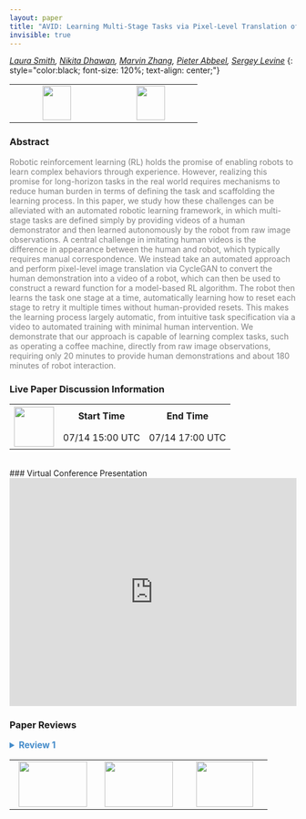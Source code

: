 ```yaml
---
layout: paper
title: "AVID: Learning Multi-Stage Tasks via Pixel-Level Translation of Human Videos"
invisible: true
---
```

*[Laura Smith](https://lauramsmith.github.io),  [Nikita Dhawan](https://www.linkedin.com/in/nikita-dhawan-7a4a29149/),  [Marvin Zhang](http://marvinzhang.com),   [Pieter Abbeel](https://people.eecs.berkeley.edu/~pabbeel/),  [Sergey Levine](https://people.eecs.berkeley.edu/~svlevine/)*
{: style="color:black; font-size: 120%; text-align: center;"}

<table width="30%"> <tr>
<td style="width: 20%; text-align: center;"><a href="http://www.roboticsproceedings.org/rss16/p024.pdf"><img src="{{ site.baseurl }}/images/paper_link.png"
width = "50"  height = "60"/> </a> </td>

<td style="width: 20%; text-align: center;"><a href="https://sites.google.com/view/rss20avid"><img src="{{ site.baseurl }}/images/website_link.png"
width = "50"  height = "60"/> </a> </td>

</tr></table>

### Abstract
<html><p style="color:gray; font-size: 100%; text-align: justified;">
Robotic reinforcement learning (RL) holds the promise of enabling robots to learn complex behaviors through experience. However, realizing this promise for long-horizon tasks in the real world requires mechanisms to reduce human burden in terms of defining the task and scaffolding the learning process. In this paper, we study how these challenges can be alleviated with an automated robotic learning framework, in which multi-stage tasks are defined simply by providing videos of a human demonstrator and then learned autonomously by the robot from raw image observations. A central challenge in imitating human videos is the difference in appearance between the human and robot, which typically requires manual correspondence. We instead take an automated approach and perform pixel-level image translation via CycleGAN to convert the human demonstration into a video of a robot, which can then be used to construct a reward function for a model-based RL algorithm. The robot then learns the task one stage at a time, automatically learning how to reset each stage to retry it multiple times without human-provided resets. This makes the learning process largely automatic, from intuitive task specification via a video to automated training with minimal human intervention. We demonstrate that our approach is capable of learning complex tasks, such as operating a coffee machine, directly from raw image observations, requiring only 20 minutes to provide human demonstrations and about 180 minutes of robot interaction.
</p></html>

### Live Paper Discussion Information
<html>
<table width="50%">
<tr> <th rowspan="2"><a href="https://pheedloop.com/rss2020/virtual/"><img src="{{ site.baseurl }}/images/pheedloop_link.png" width = "70"  height = "70"/> </a> </th> <th> Start Time </th> <th> End Time </th> </tr>
<tr> <td> 07/14 15:00 UTC </td><td> 07/14 17:00 UTC </td></tr>
</table> <br> </html>
### Virtual Conference Presentation
<iframe width="100%" height="400" src="https://www.youtube.com/embed/V0Hm9sQ5Q9A" frameborder="0" allow="accelerometer; autoplay; encrypted-media; gyroscope; picture-in-picture" allowfullscreen></iframe>

### Paper Reviews
<details><summary style="font-size:110%; color:#438BCA; cursor: pointer;"><b> Review 1</b></summary>
<p style="color:gray; font-size: 100%; text-align: justified; white-space: pre-line">
(Originality)

The main originality in the work is the full system to go from videos of human demonstrations to a robot policy that can solve a multi-stage task. The authors break this problem up into several pieces. They propose to train an image translation model to translate from human demonstration videos to robot videos to account for differences in morphology. Next, they manually segment the human videos at stage boundaries into instruction images that are used for training a model-based RL agent to reach these instruction images and solve each part of a task in sequence. 

The authors leverage a latent-space model-based RL algorithm along with a learned classifier that provides rewards for reaching instruction images. They use the classifier confidence to dictate whether additional human labels of success and failure should be solicited, and whether to try and autonomously reset to the start of a stage to try again, in order to limit human intervention in the system.

There have already been several works that tackle each of the aforementioned pieces - including using CycleGAN for image translation, latent-space MPC for model-based RL, doing RL with autonomous resets, and using a learned classifier as a reward function in real robot RL along with human queries. The main novelty of the paper is a system that combines all of these approaches together, and demonstrating the efficacy of the system over alternative choices.

(Quality)

The authors compare against a large set of baselines and ablations, and the empirical evaluations are good. They showcase the value of instruction images, using latent-space planning (compared to planning directly in image space) and the value of stage-wise training and resetting through the classifier (when compared to a method like BC). 

However, although the tasks shown are multi-stage, the action space seems to have been severely restricted, making the tasks significantly easier. The robot appears to purely move in a 2D vertical plane at a very low rate. While the authors mention that end effector velocity control is used, the robot appears to have just 3 dimensions of control - a delta position in 2 dimensions, and a grasping signal.

The quality of the final policies is also pretty poor (this is perhaps due to the frequency of control being low - the policy is very choppy in execution and seems to fail often).

(Clarity)

The clarity of the paper is sufficient. A few parts of the method could use some more detail. For example, the MPC-CEM subroutine could use some more explanation.

(Significance)

While the basic motivation is clear - to ease the burden of humans while allowing the system to learn as much as it can on its own from videos of human demonstrations and a modest amount of human labels - there are significant concerns about why the proposed methodology should be used in practice over alternatives.

Only a subset of translated CycleGAN translated images are used - the instruction images. Consequently there is no need for the CycleGAN to generate accurate translations - they only need to be accurate at the task segment boundaries. 

Furthermore, the ease of providing supervision for the CycleGAN is questionable when compared to an alternative such as kinesthetic teaching. The authors mention that only a modest number of human videos are used for traning. In that case, it seems as though kinesthetic teaching could be used to just collect a variety of robot images at stage boundaries. The CycleGan supervision already requires placing items into the robot's hand - it is a small step from there, to moving the robot to the appropriate locations in the environment. It seems to me that not much technical human ability would be required to capture a modest number of frames of the robot in each of the stages, compared to ensuring that diverse and varied robot data is captured for training the full CycleGAN. That being said, the generated robot translations seem to be of surprisingly high quality. 
</p> </details>

<table width="100%"><tr><td style="width: 30%; text-align: center;"><a href="{{ site.baseurl }}/program/papers/23"> <img src="{{ site.baseurl }}/images/previous_icon.png" width = "120"  height = "80"/> </a> </td>

<td style="width: 30%; text-align: center;"><a href="{{ site.baseurl }}/program/papers"> <img src="{{ site.baseurl }}/images/overview_icon.png" width = "120"  height = "80"/> </a> </td> 

<td style="width: 30%; text-align: center;"><a href="{{ site.baseurl }}/program/papers/25"> <img src="{{ site.baseurl }}/images/next_icon.png" width = "100"  height = "80"/> </a> </td> 

</tr></table>

